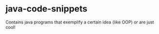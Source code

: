 # java-code-snippets

Contains java programs that exemplify a certain idea (like OOP) or are just cool!
